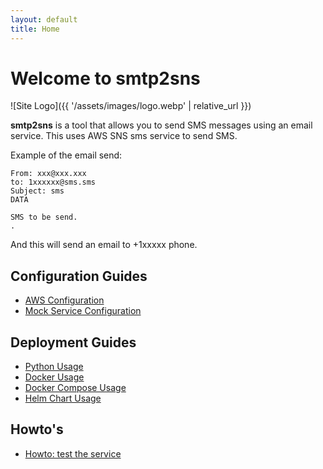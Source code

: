 ```yaml
---
layout: default
title: Home
---
```


# Welcome to smtp2sns

![Site Logo]({{ '/assets/images/logo.webp' | relative_url }})


**smtp2sns** is a tool that allows you to send SMS messages using an email service. This uses AWS SNS sms service to send SMS.

Example of the email send:
```
From: xxx@xxx.xxx
to: 1xxxxxx@sms.sms
Subject: sms
DATA

SMS to be send.
.
```
And this will send an email to +1xxxxx phone.


## Configuration Guides

- [AWS Configuration](/aws-config/)
- [Mock Service Configuration](/mock-service/)

## Deployment Guides

- [Python Usage](/python/)
- [Docker Usage](/docker/)
- [Docker Compose Usage](/docker-compose/)
- [Helm Chart Usage](/helm-chart/)

## Howto's
- [Howto: test the service](/test/)

